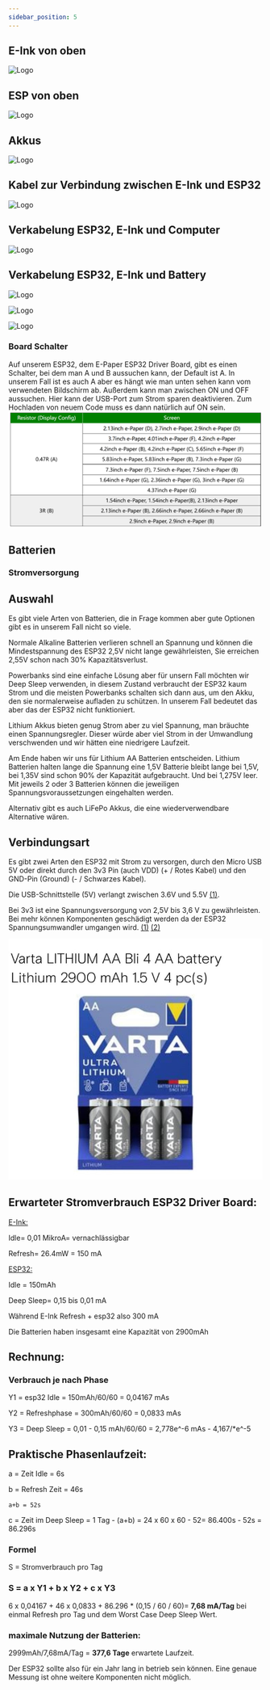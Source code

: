 ```yaml
---
sidebar_position: 5
---
```


## E-Ink von oben 

![Logo](/img/eink_top.jpg)

## ESP von oben

![Logo](/img/esp_top.jpg)

## Akkus

![Logo](/img/akkus.jpg)

## Kabel zur Verbindung zwischen E-Ink und ESP32

![Logo](/img/esp_eink_cable.jpg)

## Verkabelung ESP32, E-Ink und Computer

![Logo](/img/esp_eink_laptop.jpg)


## Verkabelung ESP32, E-Ink und Battery

![Logo](/img/esp_eink_battery.jpg)

![Logo](/img/esp_pins.jpg)

![Logo](/img/esp_eink_pins.jpg)

### Board Schalter
Auf unserem ESP32, dem E-Paper ESP32 Driver Board, gibt es einen Schalter, bei dem man A und B aussuchen kann, der Default ist A. In unserem Fall ist es auch A aber es hängt wie man unten sehen kann vom verwendeten Bildschirm ab. Außerdem kann man zwischen ON und OFF aussuchen. Hier kann der USB-Port zum Strom sparen deaktivieren. Zum Hochladen von neuem Code muss es dann natürlich auf ON sein. 
![A/B Modus](./absetting.png) 


## Batterien
### Stromversorgung 

## Auswahl 

Es gibt viele Arten von Batterien, die in Frage kommen aber gute Optionen gibt es in unserem Fall nicht so viele.  

Normale Alkaline Batterien verlieren schnell an Spannung und können die Mindestspannung des ESP32 2,5V nicht lange gewährleisten, Sie erreichen 2,55V schon nach 30% Kapazitätsverlust. 

Powerbanks sind eine einfache Lösung aber für unsern Fall möchten wir Deep Sleep verwenden, in diesem Zustand verbraucht der ESP32 kaum Strom und die meisten Powerbanks schalten sich dann aus, um den Akku, den sie normalerweise aufladen zu schützen. In unserem Fall bedeutet das aber das der ESP32 nicht funktioniert. 

Lithium Akkus bieten genug Strom aber zu viel Spannung, man bräuchte einen Spannungsregler. Dieser würde aber viel Strom in der Umwandlung verschwenden und wir hätten eine niedrigere Laufzeit.  

Am Ende haben wir uns für Lithium AA Batterien entscheiden. Lithium Batterien halten lange die Spannung eine 1,5V Batterie bleibt lange bei 1,5V, bei 1,35V sind schon 90% der Kapazität aufgebraucht. Und bei 1,275V leer. Mit jeweils 2 oder 3 Batterien können die jeweiligen Spannungsvoraussetzungen eingehalten werden. 

Alternativ gibt es auch LiFePo Akkus, die eine wiederverwendbare Alternative wären. 

 

## Verbindungsart 

Es gibt zwei Arten den ESP32 mit Strom zu versorgen, durch den Micro USB 5V oder direkt durch den 3v3 Pin (auch VDD) (+ / Rotes Kabel) und den GND-Pin (Ground) (- / Schwarzes Kabel). 

Die USB-Schnittstelle (5V) verlangt zwischen 3.6V und 5.5V [(1)](https://www.waveshare.com/wiki/E-Paper_ESP32_Driver_Board). 

Bei 3v3 ist eine Spannungsversorgung von 2,5V bis 3,6 V zu gewährleisten. Bei mehr können Komponenten geschädigt werden da der ESP32 Spannungsumwandler umgangen wird. [(1)](https://www.radioshuttle.de/media/tech-infos/esp32-mit-batteriebetrieb/) [(2)](https://diyi0t.com/best-battery-for-esp32/) 


![Batterien](./batterien.jpg) 

## Erwarteter Stromverbrauch ESP32 Driver Board: 

[E-Ink:](https://www.waveshare.com/wiki/5.83inch_e-Paper_HAT_(B)_Manual#Overview) 

Idle= 0,01 MikroA= vernachlässigbar 

Refresh= 26.4mW = 150 mA 

 

[ESP32:](https://www.waveshare.com/wiki/E-Paper_ESP32_Driver_Board) 

Idle = 150mAh 

Deep Sleep= 0,15 bis 0,01 mA 

 

Während E-Ink Refresh + esp32 also 300 mA 

Die Batterien haben insgesamt eine Kapazität von 2900mAh 

 

## Rechnung: 

### Verbrauch je nach Phase 

Y1 = esp32 Idle = 150mAh/60/60 = 0,04167 mAs 

Y2 = Refreshphase = 300mAh/60/60 = 0,0833 mAs 

Y3 = Deep Sleep = 0,01 - 0,15 mAh/60/60 = 2,778e^-6 mAs - 4,167/*e^-5 

## Praktische Phasenlaufzeit: 

a = Zeit Idle = 6s 

b = Refresh Zeit = 46s 

    a+b = 52s

c = Zeit im Deep Sleep = 1 Tag - (a+b) = 24 x 60 x 60 - 52= 86.400s - 52s = 86.296s 
 

### Formel  

S = Stromverbrauch pro Tag 

### S = a x Y1 + b x Y2 + c x Y3 

6 x 0,04167 + 46 x 0,0833 +  86.296 * (0,15 / 60 / 60)=  **7,68 mA/Tag** bei einmal Refresh pro Tag und dem Worst Case Deep Sleep Wert. 


### maximale Nutzung der Batterien: 

2999mAh/7,68mA/Tag 
= **377,6 Tage** erwartete Laufzeit. 

Der ESP32 sollte also für ein Jahr lang in betrieb sein können.
Eine genaue Messung ist ohne weitere Komponenten nicht möglich.